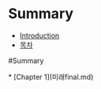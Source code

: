 # Summary

* [Introduction](README.md)
* [목차](index.md)



\#Summary

 \* \[Chapter 1\]\(미래final.md\)





